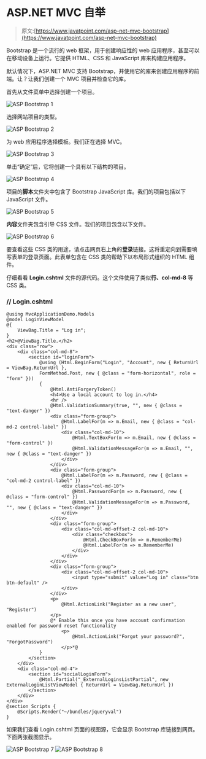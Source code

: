 # ASP.NET MVC 自举

> 原文:[https://www.javatpoint.com/asp-net-mvc-bootstrap](https://www.javatpoint.com/asp-net-mvc-bootstrap)

Bootstrap 是一个流行的 web 框架，用于创建响应性的 web 应用程序，甚至可以在移动设备上运行。它提供 HTML、CSS 和 JavaScript 库来构建应用程序。

默认情况下，ASP.NET MVC 支持 Bootstrap，并使用它的库来创建应用程序的前端。让？让我们创建一个 MVC 项目并检查它的库。

首先从文件菜单中选择创建一个项目。

![ASP Bootstrap 1](img/204404f7270a15b40595dbf7cb33d2b0.png)

选择网站项目的类型。

![ASP Bootstrap 2](img/db7155a498e7f0d1980792032435c2cd.png)

为 web 应用程序选择模板。我们正在选择 MVC。

![ASP Bootstrap 3](img/e2058a587d33a953ff67262218b07b4a.png)

单击“确定”后，它将创建一个具有以下结构的项目。

![ASP Bootstrap 4](img/9097a475f633168a71db576cc914b69d.png)

项目的**脚本**文件夹中包含了 Bootstrap JavaScript 库。我们的项目包括以下 JavaScript 文件。

![ASP Bootstrap 5](img/4d8bd669b6fe4f9b0b4ed5fb91011c2d.png)

**内容**文件夹包含引导 CSS 文件。我们的项目包含以下文件。

![ASP Bootstrap 6](img/96018cf0aa33b0ff74849a8098c0ffec.png)

要查看这些 CSS 类的用途，请点击网页右上角的**登录**链接。这将重定向到需要填写表单的登录页面。此表单包含在 CSS 类的帮助下以布局形式组织的 HTML 组件。

仔细看看 **Login.cshtml** 文件的源代码。这个文件使用了类似**行、col-md-8** 等 CSS 类。

### // Login.cshtml

```
@using MvcApplicationDemo.Models
@model LoginViewModel
@{
    ViewBag.Title = "Log in";
}
<h2>@ViewBag.Title.</h2>
<div class="row">
    <div class="col-md-8">
        <section id="loginForm">
            @using (Html.BeginForm("Login", "Account", new { ReturnUrl = ViewBag.ReturnUrl }, 
            FormMethod.Post, new { @class = "form-horizontal", role = "form" }))
            {
                @Html.AntiForgeryToken()
                <h4>Use a local account to log in.</h4>
                <hr />
                @Html.ValidationSummary(true, "", new { @class = "text-danger" })
                <div class="form-group">
                    @Html.LabelFor(m => m.Email, new { @class = "col-md-2 control-label" })
                    <div class="col-md-10">
                        @Html.TextBoxFor(m => m.Email, new { @class = "form-control" })
                        @Html.ValidationMessageFor(m => m.Email, "", new { @class = "text-danger" })
                    </div>
                </div>
                <div class="form-group">
                    @Html.LabelFor(m => m.Password, new { @class = "col-md-2 control-label" })
                    <div class="col-md-10">
                        @Html.PasswordFor(m => m.Password, new { @class = "form-control" })
                        @Html.ValidationMessageFor(m => m.Password, "", new { @class = "text-danger" })
                    </div>
                </div>
                <div class="form-group">
                    <div class="col-md-offset-2 col-md-10">
                        <div class="checkbox">
                            @Html.CheckBoxFor(m => m.RememberMe)
                            @Html.LabelFor(m => m.RememberMe)
                        </div>
                    </div>
                </div>
                <div class="form-group">
                    <div class="col-md-offset-2 col-md-10">
                        <input type="submit" value="Log in" class="btn btn-default" />
                    </div>
                </div>
                <p>
                    @Html.ActionLink("Register as a new user", "Register")
                </p>
                @* Enable this once you have account confirmation enabled for password reset functionality
                    <p>
                        @Html.ActionLink("Forgot your password?", "ForgotPassword")
                    </p>*@
            }
        </section>
    </div>
    <div class="col-md-4">
        <section id="socialLoginForm">
            @Html.Partial("_ExternalLoginsListPartial", new ExternalLoginListViewModel { ReturnUrl = ViewBag.ReturnUrl })
        </section>
    </div>
</div>
@section Scripts {
    @Scripts.Render("~/bundles/jqueryval")
}

```

如果我们查看 Login.cshtml 页面的视图源，它会显示 Bootstrap 库链接到网页。下面两张截图显示。

![ASP Bootstrap 7](img/4efb253fb38bbfefe7fdf5f58c156b36.png)
![ASP Bootstrap 8](img/c2c45a52d43d45be3ce3c0072faf0814.png)